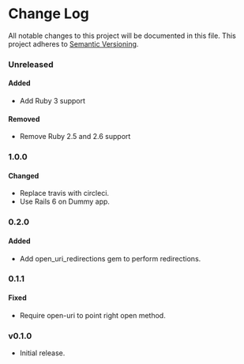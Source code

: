 # Change Log
All notable changes to this project will be documented in this file.
This project adheres to [Semantic Versioning](http://semver.org/).

### Unreleased

#### Added

* Add Ruby 3 support

#### Removed

* Remove Ruby 2.5 and 2.6 support

### 1.0.0

#### Changed

* Replace travis with circleci.
* Use Rails 6 on Dummy app.

### 0.2.0

#### Added

* Add open_uri_redirections gem to perform redirections.

### 0.1.1

#### Fixed

* Require open-uri to point right open method.

### v0.1.0

* Initial release.
